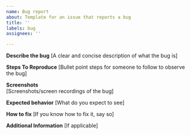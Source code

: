 ```yaml
---
name: Bug report
about: Template for an issue that reports a bug
title: ''
labels: bug
assignees: ''

---
```


**Describe the bug**
[A clear and concise description of what the bug is]

**Steps To Reproduce**
[Bullet point steps for someone to follow to observe the bug]

**Screenshots**  
[Screenshots/screen recordings of the bug]

**Expected behavior**
[What do you expect to see]

**How to fix**
[If you know how to fix it, say so]

**Additional Information**
[If applicable]
